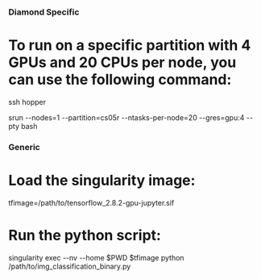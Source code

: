 ### Diamond Specific ###
# To run on a specific partition with 4 GPUs and 20 CPUs per node, you can use the following command:

ssh hopper

srun --nodes=1 --partition=cs05r --ntasks-per-node=20 --gres=gpu:4 --pty bash

### Generic ###

# Load the singularity image:

tfimage=/path/to/tensorflow_2.8.2-gpu-jupyter.sif

# Run the python script:

singularity exec --nv --home $PWD $tfimage python /path/to/img_classification_binary.py